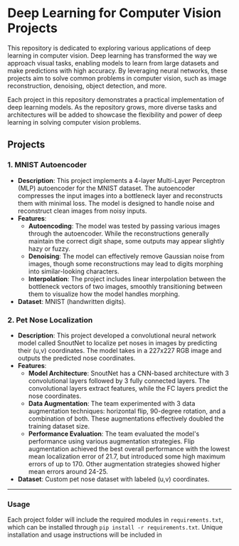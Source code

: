 # Deep Learning for Computer Vision Projects

This repository is dedicated to exploring various applications of deep learning in computer vision. Deep learning has transformed the way we approach visual tasks, enabling models to learn from large datasets and make predictions with high accuracy. By leveraging neural networks, these projects aim to solve common problems in computer vision, such as image reconstruction, denoising, object detection, and more.

Each project in this repository demonstrates a practical implementation of deep learning models. As the repository grows, more diverse tasks and architectures will be added to showcase the flexibility and power of deep learning in solving computer vision problems.

## Projects

### 1. **MNIST Autoencoder**
   - **Description**: This project implements a 4-layer Multi-Layer Perceptron (MLP) autoencoder for the MNIST dataset. The autoencoder compresses the input images into a bottleneck layer and reconstructs them with minimal loss. The model is designed to handle noise and reconstruct clean images from noisy inputs.
   - **Features**:
     - **Autoencoding**: The model was tested by passing various images through the autoencoder. While the reconstructions generally maintain the correct digit shape, some outputs may appear slightly hazy or fuzzy.
     - **Denoising**: The model can effectively remove Gaussian noise from images, though some reconstructions may lead to digits morphing into similar-looking characters.
     - **Interpolation**: The project includes linear interpolation between the bottleneck vectors of two images, smoothly transitioning between them to visualize how the model handles morphing.
   - **Dataset**: MNIST (handwritten digits).

### 2. Pet Nose Localization
   - **Description**: This project developed a convolutional neural network model called SnoutNet to localize pet noses in images by predicting their (u,v) coordinates. The model takes in a 227x227 RGB image and outputs the predicted nose coordinates.
   - **Features**:
      - **Model Architecture**: SnoutNet has a CNN-based architecture with 3 convolutional layers followed by 3 fully connected layers. The convolutional layers extract features, while the FC layers predict the nose coordinates.
      - **Data Augmentation**: The team experimented with 3 data augmentation techniques: horizontal flip, 90-degree rotation, and a combination of both. These augmentations effectively doubled the training dataset size.
      - **Performance Evaluation**: The team evaluated the model's performance using various augmentation strategies. Flip augmentation achieved the best overall performance with the lowest mean localization error of 21.7, but introduced some high maximum errors of up to 170. Other augmentation strategies showed higher mean errors around 24-25.
   - **Dataset**: Custom pet nose dataset with labeled (u,v) coordinates.
---

### Usage
Each project folder will include the required modules in `requirements.txt`, which can be installed through `pip install -r requirements.txt`. Unique installation and usage instructions will be included in 
